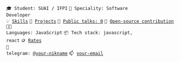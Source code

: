<code>🎓 Student: SUAI / IFPI</code>
<code>👷 Speciality: Software Developer</code><br>
<code>💡 [Skills](SKILLS.md)</code>
<code>🧻 [Projects](PROJECTS.md)</code>
<code>📢 [Public talks: 0](TALKS.md)</code>
<code>👀 [Open-source contribution](CONTRIBUTION.md)</code><br>
<code>🧑‍💻 Languages: JavaScript</code>
<code>📦 Tech stack: javascript, react</code>
<code>🪙 [Rates](RATES.md)</code><br>
<code>💬 telegram: [@your-nikname](https://telegram.me/katanaaa)</code>
<code>📫 [your-email](mailto:katanaosu@vk.com)</code>
